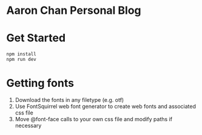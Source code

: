 # Aaron Chan Personal Blog
# Get Started

```
npm install
npm run dev
```

# Getting fonts

1. Download the fonts in any filetype (e.g. otf)
2. Use FontSquirrel web font generator to create web fonts and associated css file
3. Move @font-face calls to your own css file and modify paths if necessary